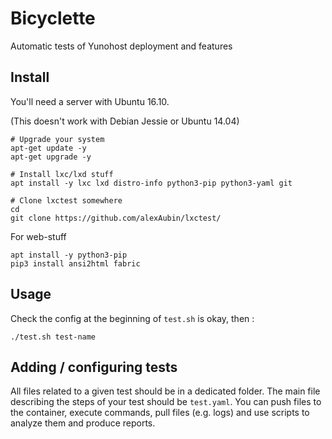 Bicyclette
=======

Automatic tests of Yunohost deployment and features

Install
-------

You'll need a server with Ubuntu 16.10.

(This doesn't work with Debian Jessie or Ubuntu 14.04) 

```shell
# Upgrade your system
apt-get update -y
apt-get upgrade -y

# Install lxc/lxd stuff
apt install -y lxc lxd distro-info python3-pip python3-yaml git

# Clone lxctest somewhere
cd
git clone https://github.com/alexAubin/lxctest/
```

For web-stuff

```shell
apt install -y python3-pip
pip3 install ansi2html fabric 
```

Usage
-----

Check the config at the beginning of `test.sh` is okay, then :
```shell
./test.sh test-name
```

Adding / configuring tests
--------------------------

All files related to a given test should be in a dedicated folder. The main file
describing the steps of your test should be `test.yaml`. You can push files to
the container, execute commands, pull files (e.g. logs) and use scripts to 
analyze them and produce reports.
